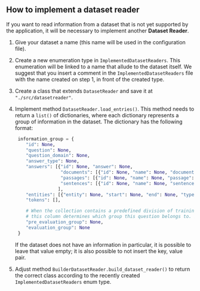 ## How to implement a dataset reader

If you want to read information from a dataset that is not yet supported by the application,
it will be necessary to implement another **Dataset Reader**.

1. Give your dataset a name (this name will be used in the configuration file).

2. Create a new enumeration type in `ImplementedDatasetReaders`. This enumeration will be linked
   to a name that allude to the dataset itself. We suggest that you insert a comment in the 
   `ImplementedDatasetReaders` file with the name created on step 1, in front of the created type.
   
3. Create a class that extends `DatasetReader` and save it at `"./src/datasetreader"`. 
   
4. Implement method `DatasetReader.load_entries()`. This method needs to return a `list()` of dictionaries,
where each dictionary represents a group of information in the dataset. The dictionary has the following
format:
   
   ```python
    information_group = {
       "id": None,
       "question": None,
       "question_domain": None,
       "answer_type": None,
       "answers": [{"id": None, "answer": None,
                    "documents": [{"id": None, "name": None, "document": None}],
                    "passages": [{"id": None, "name": None, "passage": None}],
                    "sentences": [{"id": None, "name": None, "sentence": None}]}
                   ],
       "entities": [{"entity": None, "start": None, "end": None, "type": None, "subtype": None}],
       "tokens": [],
   
       # When the collection contains a predefined division of training, dev, and test data,
       # this column determines which group this question belongs to. Possible values: None, 'train', 'dev', 'test'.
       "pre_evaluation_group": None,
       "evaluation_group": None
    }
    ```
   
   If the dataset does not have an information in particular, it is possible to leave that value empty; it
   is also possible to not insert the key, value pair.

5. Adjust method `BuilderDatasetReader.build_dataset_reader()` to return the correct class according to the 
recently created `ImplementedDatasetReaders` enum type.